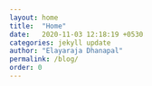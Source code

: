 ```yaml
---
layout: home
title:  "Home"
date:   2020-11-03 12:18:19 +0530
categories: jekyll update
author: "Elayaraja Dhanapal"
permalink: /blog/
order: 0
---
```

